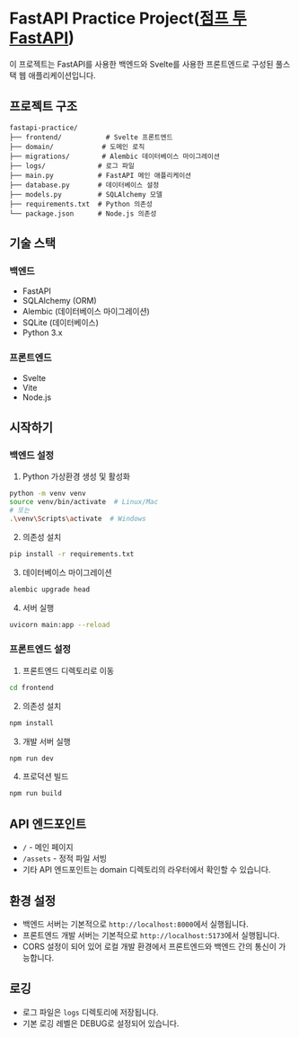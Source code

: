 # FastAPI Practice Project([점프 투 FastAPI](https://wikidocs.net/book/8531))

이 프로젝트는 FastAPI를 사용한 백엔드와 Svelte를 사용한 프론트엔드로 구성된 풀스택 웹 애플리케이션입니다.  

## 프로젝트 구조

```
fastapi-practice/
├── frontend/           # Svelte 프론트엔드
├── domain/            # 도메인 로직
├── migrations/        # Alembic 데이터베이스 마이그레이션
├── logs/             # 로그 파일
├── main.py           # FastAPI 메인 애플리케이션
├── database.py       # 데이터베이스 설정
├── models.py         # SQLAlchemy 모델
├── requirements.txt  # Python 의존성
└── package.json      # Node.js 의존성
```

## 기술 스택

### 백엔드
- FastAPI
- SQLAlchemy (ORM)
- Alembic (데이터베이스 마이그레이션)
- SQLite (데이터베이스)
- Python 3.x

### 프론트엔드
- Svelte
- Vite
- Node.js

## 시작하기

### 백엔드 설정

1. Python 가상환경 생성 및 활성화
```bash
python -m venv venv
source venv/bin/activate  # Linux/Mac
# 또는
.\venv\Scripts\activate  # Windows
```

2. 의존성 설치
```bash
pip install -r requirements.txt
```

3. 데이터베이스 마이그레이션
```bash
alembic upgrade head
```

4. 서버 실행
```bash
uvicorn main:app --reload
```

### 프론트엔드 설정

1. 프론트엔드 디렉토리로 이동
```bash
cd frontend
```

2. 의존성 설치
```bash
npm install
```

3. 개발 서버 실행
```bash
npm run dev
```

4. 프로덕션 빌드
```bash
npm run build
```

## API 엔드포인트

- `/` - 메인 페이지
- `/assets` - 정적 파일 서빙
- 기타 API 엔드포인트는 domain 디렉토리의 라우터에서 확인할 수 있습니다.

## 환경 설정

- 백엔드 서버는 기본적으로 `http://localhost:8000`에서 실행됩니다.
- 프론트엔드 개발 서버는 기본적으로 `http://localhost:5173`에서 실행됩니다.
- CORS 설정이 되어 있어 로컬 개발 환경에서 프론트엔드와 백엔드 간의 통신이 가능합니다.

## 로깅

- 로그 파일은 `logs` 디렉토리에 저장됩니다.
- 기본 로깅 레벨은 DEBUG로 설정되어 있습니다. 
